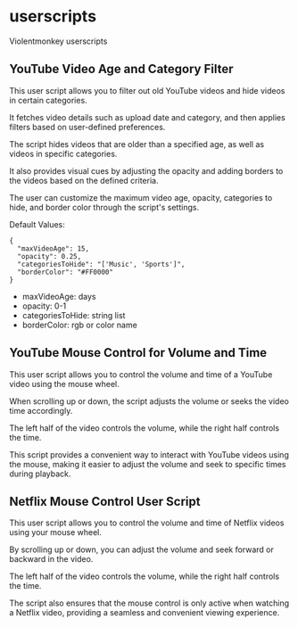 # userscripts

Violentmonkey userscripts

## YouTube Video Age and Category Filter

This user script allows you to filter out old YouTube videos and hide videos in certain categories.

It fetches video details such as upload date and category, and then applies filters based on user-defined preferences.

The script hides videos that are older than a specified age, as well as videos in specific categories.

It also provides visual cues by adjusting the opacity and adding borders to the videos based on the defined criteria.

The user can customize the maximum video age, opacity, categories to hide, and border color through the script's settings.

Default Values:

    {
      "maxVideoAge": 15,
      "opacity": 0.25,
      "categoriesToHide": "['Music', 'Sports']",
      "borderColor": "#FF0000"
    }

- maxVideoAge: days
- opacity: 0-1
- categoriesToHide: string list
- borderColor: rgb or color name

## YouTube Mouse Control for Volume and Time

This user script allows you to control the volume and time of a YouTube video using the mouse wheel.

When scrolling up or down, the script adjusts the volume or seeks the video time accordingly.

The left half of the video controls the volume, while the right half controls the time.

This script provides a convenient way to interact with YouTube videos using the mouse, making it easier to adjust the volume and seek to specific times during playback.

## Netflix Mouse Control User Script

This user script allows you to control the volume and time of Netflix videos using your mouse wheel.

By scrolling up or down, you can adjust the volume and seek forward or backward in the video.

The left half of the video controls the volume, while the right half controls the time.

The script also ensures that the mouse control is only active when watching a Netflix video, providing a seamless and convenient viewing experience.
